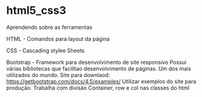 # html5_css3
Aprendendo sobre as ferramentas


HTML - Comandos para layout da página

CSS - Cascading stylee Sheets

Bootstrap - Framework para desenvolvimento de site responsivo
            Possui várias bibliotecas que facilitao desenvolvimento de páginas.
            Um dos mais utilizados do mundo.
            Site para downlaod: https://getbootstrap.com/docs/4.5/examples/
                                Utilizar exemplos do site para produção.
            Trabalha com divisão Container, row e col nas classes do html
            
        